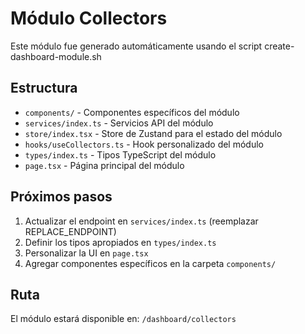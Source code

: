 # Módulo Collectors

Este módulo fue generado automáticamente usando el script create-dashboard-module.sh

## Estructura

- `components/` - Componentes específicos del módulo
- `services/index.ts` - Servicios API del módulo
- `store/index.tsx` - Store de Zustand para el estado del módulo
- `hooks/useCollectors.ts` - Hook personalizado del módulo
- `types/index.ts` - Tipos TypeScript del módulo
- `page.tsx` - Página principal del módulo

## Próximos pasos

1. Actualizar el endpoint en `services/index.ts` (reemplazar REPLACE_ENDPOINT)
2. Definir los tipos apropiados en `types/index.ts`
3. Personalizar la UI en `page.tsx`
4. Agregar componentes específicos en la carpeta `components/`

## Ruta

El módulo estará disponible en: `/dashboard/collectors`

